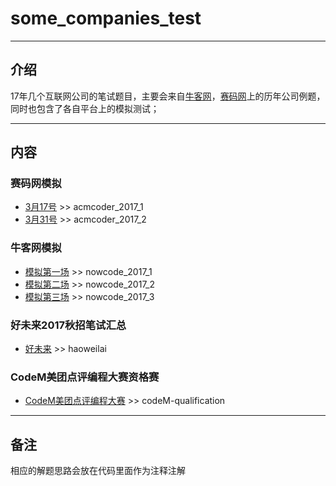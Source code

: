 # some_companies_test
***
## **介绍**
17年几个互联网公司的笔试题目，主要会来自[牛客网](https://www.nowcoder.com/)，[赛码网](http://www.acmcoder.com/)上的历年公司例题，同时也包含了各自平台上的模拟测试；
***
## **内容**
### **赛码网模拟**
- [3月17号](http://exercise.acmcoder.com/comp_test?paperId=211) >> acmcoder_2017_1
- [3月31号](http://exercise.acmcoder.com/comp_test?paperId=232) >> acmcoder_2017_2

### **牛客网模拟**
- [模拟第一场](https://www.nowcoder.com/test/4236887/summary) >> nowcode_2017_1
- [模拟第二场](https://www.nowcoder.com/test/4546329/summary) >> nowcode_2017_2
- [模拟第三场](https://www.nowcoder.com/test/5217106/summary) >> nowcode_2017_3

### **好未来2017秋招笔试汇总**
- [好未来](https://www.nowcoder.com/test/3910507/summary) >> haoweilai

### **CodeM美团点评编程大赛资格赛**
- [CodeM美团点评编程大赛](http://codem.meituan.com/) >> codeM-qualification

***
## **备注**
相应的解题思路会放在代码里面作为注释注解